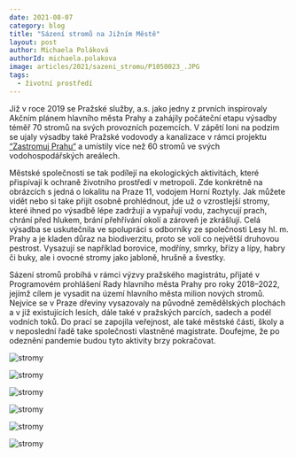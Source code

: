 ```yaml
---
date: 2021-08-07
category: blog
title: "Sázení stromů na Jižním Městě"
layout: post
author: Michaela Poláková
authorId: michaela.polakova
image: articles/2021/sazeni_stromu/P1050023_.JPG
tags:
  - životní prostředí
---
```


Již v roce 2019 se Pražské služby, a.s. jako jedny z prvních inspirovaly Akčním plánem hlavního města Prahy a zahájily počáteční etapu výsadby téměř 70 stromů na svých provozních pozemcích.
V zápětí loni na podzim se ujaly výsadby také Pražské vodovody a kanalizace v rámci projektu [“Zastromuj Prahu“](https://zastromujprahu.cz/) a umístily více než 60 stromů ve svých vodohospodářských areálech.

Městské společnosti se tak podílejí na  ekologických aktivitách, které přispívají k ochraně životního prostředí v metropoli.  Zde konkrétně na obrázcích s jedná o lokalitu na Praze 11,  vodojem Horní Roztyly.  Jak můžete vidět nebo si take přijít osobně prohlédnout,  jde už  o vzrostlejší stromy, které ihned po výsadbě lépe zadržují a vypařují vodu, zachycují prach, chrání před hlukem, brání přehřívání okolí a zároveň je zkrášlují.  Celá výsadba se uskutečnila ve spolupráci s odborníky ze společnosti Lesy hl. m. Prahy a je kladen důraz na biodiverzitu, proto se volí co největší druhovou pestrost. Vysazují se například borovice, modříny, smrky, břízy a lípy, habry či buky, ale i ovocné stromy jako jabloně, hrušně a švestky.

Sázení stromů probíhá v rámci výzvy pražského magistrátu, přijaté v Programovém prohlášení Rady hlavního města Prahy pro roky 2018–2022, jejímž cílem je vysadit na území hlavního města milion nových stromů. Nejvíce se v Praze dřeviny vysazovaly na původně zemědělských plochách a v již existujících lesích, dále také v pražských parcích, sadech a podél vodních toků. Do prací se zapojila veřejnost, ale také městské části, školy a v neposlední řadě take společnosti vlastněné magistrate. Doufejme, že po odeznění pandemie budou tyto aktivity brzy pokračovat.

![stromy](/assets/img/articles/2021/sazeni_stromu/P1050030_.JPG)

![stromy](/assets/img/articles/2021/sazeni_stromu/P1050027_.JPG)

![stromy](/assets/img/articles/2021/sazeni_stromu/P1050038_.JPG)

![stromy](/assets/img/articles/2021/sazeni_stromu/P1050042_.JPG)

![stromy](/assets/img/articles/2021/sazeni_stromu/P1050022_.JPG)

![stromy](/assets/img/articles/2021/sazeni_stromu/P1050023_.JPG)
